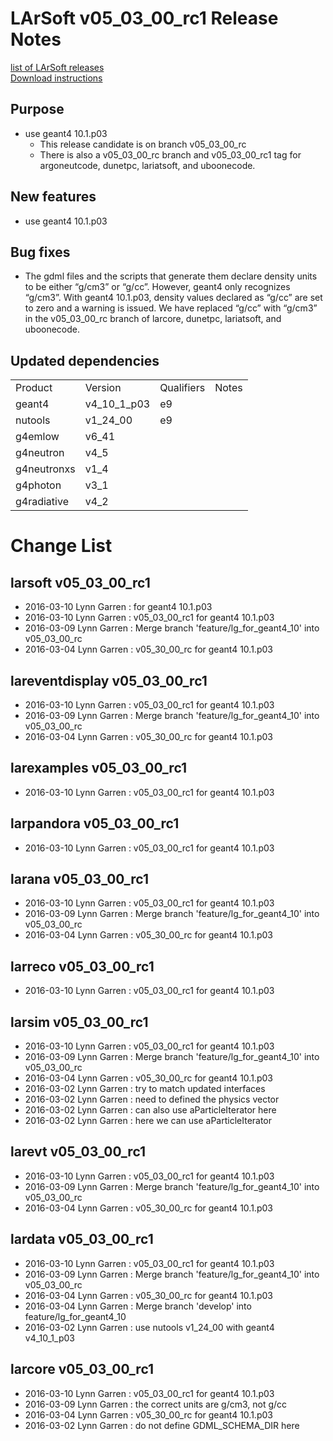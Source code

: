 # LArSoft v05_03_00_rc1 Release Notes



[list of LArSoft releases](LArSoft_release_list)  
[Download instructions](https://scisoft.fnal.gov/scisoft/bundles/larsoft/v05_03_00_rc1/larsoft-v05_03_00_rc1.html)

## Purpose

-   use geant4 10.1.p03
    -   This release candidate is on branch v05_03_00_rc
    -   There is also a v05_03_00_rc branch and v05_03_00_rc1 tag for argoneutcode, dunetpc, lariatsoft, and uboonecode.

## New features

-   use geant4 10.1.p03

## Bug fixes

-   The gdml files and the scripts that generate them declare density units to be either “g/cm3” or “g/cc”. However, geant4 only recognizes “g/cm3”. With geant4 10.1.p03, density values declared as “g/cc” are set to zero and a warning is issued. We have replaced “g/cc” with “g/cm3” in the v05_03_00_rc branch of larcore, dunetpc, lariatsoft, and uboonecode.

## Updated dependencies

|             |              |            |       |
|-------------|--------------|------------|-------|
| Product     | Version      | Qualifiers | Notes |
| geant4      | v4_10_1_p03 | e9         |       |
| nutools     | v1_24_00     | e9         |       |
| g4emlow     | v6_41        |            |       |
| g4neutron   | v4_5         |            |       |
| g4neutronxs | v1_4         |            |       |
| g4photon    | v3_1         |            |       |
| g4radiative | v4_2         |            |       |

# Change List

## larsoft v05_03_00_rc1

-   2016-03-10 Lynn Garren : for geant4 10.1.p03
-   2016-03-10 Lynn Garren : v05_03_00_rc1 for geant4 10.1.p03
-   2016-03-09 Lynn Garren : Merge branch 'feature/lg_for_geant4_10' into v05_03_00_rc
-   2016-03-04 Lynn Garren : v05_30_00_rc for geant4 10.1.p03

## lareventdisplay v05_03_00_rc1

-   2016-03-10 Lynn Garren : v05_03_00_rc1 for geant4 10.1.p03
-   2016-03-09 Lynn Garren : Merge branch 'feature/lg_for_geant4_10' into v05_03_00_rc
-   2016-03-04 Lynn Garren : v05_30_00_rc for geant4 10.1.p03

## larexamples v05_03_00_rc1

-   2016-03-10 Lynn Garren : v05_03_00_rc1 for geant4 10.1.p03

## larpandora v05_03_00_rc1

-   2016-03-10 Lynn Garren : v05_03_00_rc1 for geant4 10.1.p03

## larana v05_03_00_rc1

-   2016-03-10 Lynn Garren : v05_03_00_rc1 for geant4 10.1.p03
-   2016-03-09 Lynn Garren : Merge branch 'feature/lg_for_geant4_10' into v05_03_00_rc
-   2016-03-04 Lynn Garren : v05_30_00_rc for geant4 10.1.p03

## larreco v05_03_00_rc1

-   2016-03-10 Lynn Garren : v05_03_00_rc1 for geant4 10.1.p03

## larsim v05_03_00_rc1

-   2016-03-10 Lynn Garren : v05_03_00_rc1 for geant4 10.1.p03
-   2016-03-09 Lynn Garren : Merge branch 'feature/lg_for_geant4_10' into v05_03_00_rc
-   2016-03-04 Lynn Garren : v05_30_00_rc for geant4 10.1.p03
-   2016-03-02 Lynn Garren : try to match updated interfaces
-   2016-03-02 Lynn Garren : need to defined the physics vector
-   2016-03-02 Lynn Garren : can also use aParticleIterator here
-   2016-03-02 Lynn Garren : here we can use aParticleIterator

## larevt v05_03_00_rc1

-   2016-03-10 Lynn Garren : v05_03_00_rc1 for geant4 10.1.p03
-   2016-03-09 Lynn Garren : Merge branch 'feature/lg_for_geant4_10' into v05_03_00_rc
-   2016-03-04 Lynn Garren : v05_30_00_rc for geant4 10.1.p03

## lardata v05_03_00_rc1

-   2016-03-10 Lynn Garren : v05_03_00_rc1 for geant4 10.1.p03
-   2016-03-09 Lynn Garren : Merge branch 'feature/lg_for_geant4_10' into v05_03_00_rc
-   2016-03-04 Lynn Garren : v05_30_00_rc for geant4 10.1.p03
-   2016-03-04 Lynn Garren : Merge branch 'develop' into feature/lg_for_geant4_10
-   2016-03-02 Lynn Garren : use nutools v1_24_00 with geant4 v4_10_1_p03

## larcore v05_03_00_rc1

-   2016-03-10 Lynn Garren : v05_03_00_rc1 for geant4 10.1.p03
-   2016-03-09 Lynn Garren : the correct units are g/cm3, not g/cc
-   2016-03-04 Lynn Garren : v05_30_00_rc for geant4 10.1.p03
-   2016-03-02 Lynn Garren : do not define GDML_SCHEMA_DIR here
